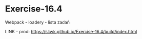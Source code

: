 # Exercise-16.4
Webpack - loadery - lista zadań

LINK - prod:  https://sliwk.github.io/Exercise-16.4/build/index.html
